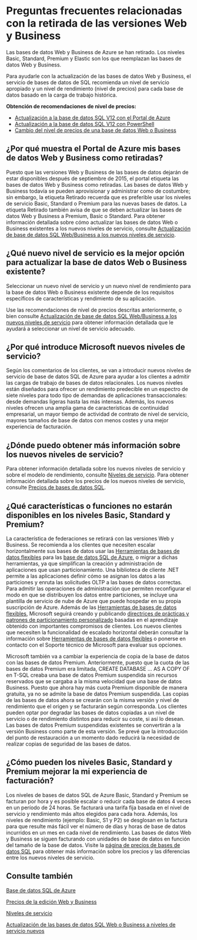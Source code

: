 <properties 
   pageTitle="Preguntas frecuentes relacionadas con la retirada de las versiones Web y Business | Microsoft Azure"
   description="Obtenga información sobre cuándo se retirarán las bases de datos SQL de Azure Web y Business y sobre las características y funciones de los nuevos niveles de servicio."
   services="sql-database"
   documentationCenter="na"
   authors="stevestein"
   manager="jeffreyg"
   editor="monicar" />
<tags 
   ms.service="sql-database"
   ms.devlang="na"
   ms.topic="article"
   ms.tgt_pltfrm="na"
   ms.workload="data-management"
   ms.date="09/30/2015"
   ms.author="sstein" />

# Preguntas frecuentes relacionadas con la retirada de las versiones Web y Business

Las bases de datos Web y Business de Azure se han retirado. Los niveles Basic, Standard, Premium y Elastic son los que reemplazan las bases de datos Web y Business.

Para ayudarle con la actualización de las bases de datos Web y Business, el servicio de bases de datos de SQL recomienda un nivel de servicio apropiado y un nivel de rendimiento (nivel de precios) para cada base de datos basado en la carga de trabajo histórica.

**Obtención de recomendaciones de nivel de precios:**

- [Actualización a la base de datos SQL V12 con el Portal de Azure](sql-database-upgrade-server-portal.md)
- [Actualización a la base de datos SQL V12 con PowerShell](sql-database-upgrade-server-powershell.md)
- [Cambio del nivel de precios de una base de datos Web o Business](sql-database-service-tier-advisor.md)
 


## ¿Por qué muestra el Portal de Azure mis bases de datos Web y Business como retiradas?

Puesto que las versiones Web y Business de las bases de datos dejarán de estar disponibles después de septiembre de 2015, el portal etiqueta las bases de datos Web y Business como retiradas. Las bases de datos Web y Business todavía se pueden aprovisionar y administrar como de costumbre; sin embargo, la etiqueta Retirado recuerda que es preferible usar los niveles de servicio Basic, Standard o Premium para las nuevas bases de datos. La etiqueta Retirado también avisa de que se deben actualizar las bases de datos Web y Business a Premium, Basic o Standard. Para obtener información detallada sobre cómo actualizar las bases de datos Web o Business existentes a los nuevos niveles de servicio, consulte [Actualización de base de datos SQL Web/Business a los nuevos niveles de servicio](sql-database-upgrade-new-service-tiers.md).

## ¿Qué nuevo nivel de servicio es la mejor opción para actualizar la base de datos Web o Business existente?

Seleccionar un nuevo nivel de servicio y un nuevo nivel de rendimiento para la base de datos Web o Business existente depende de los requisitos específicos de características y rendimiento de su aplicación.

Use las recomendaciones de nivel de precios descritas anteriormente, o bien consulte [Actualización de base de datos SQL Web/Business a los nuevos niveles de servicio](sql-database-upgrade-new-service-tiers.md) para obtener información detallada que le ayudará a seleccionar un nivel de servicio adecuado.

## ¿Por qué introduce Microsoft nuevos niveles de servicio?

Según los comentarios de los clientes, se van a introducir nuevos niveles de servicio de base de datos SQL de Azure para ayudar a los clientes a admitir las cargas de trabajo de bases de datos relacionales. Los nuevos niveles están diseñados para ofrecer un rendimiento predecible en un espectro de siete niveles para todo tipo de demandas de aplicaciones transaccionales: desde demandas ligeras hasta las más intensas. Además, los nuevos niveles ofrecen una amplia gama de características de continuidad empresarial, un mayor tiempo de actividad de contrato de nivel de servicio, mayores tamaños de base de datos con menos costes y una mejor experiencia de facturación.

## ¿Dónde puedo obtener más información sobre los nuevos niveles de servicio?

Para obtener información detallada sobre los nuevos niveles de servicio y sobre el modelo de rendimiento, consulte [Niveles de servicio](sql-database-service-tiers.md). Para obtener información detallada sobre los precios de los nuevos niveles de servicio, consulte [Precios de bases de datos SQL](http://azure.microsoft.com/pricing/details/sql-database/).

## ¿Qué características o funciones no estarán disponibles en los niveles Basic, Standard y Premium?

La característica de federaciones se retirará con las versiones Web y Business. Se recomienda a los clientes que necesiten escalar horizontalmente sus bases de datos usar las [Herramientas de bases de datos flexibles](sql-database-elastic-scale-get-started.md) para las [base de datos SQL de Azure](sql-database-elastic-scale-get-started.md), o migrar a dichas herramientas, ya que simplifican la creación y administración de aplicaciones que usan particionamiento. Una biblioteca de cliente .NET permite a las aplicaciones definir cómo se asignan los datos a las particiones y enruta las solicitudes OLTP a las bases de datos correctas. Para admitir las operaciones de administración que permiten reconfigurar el modo en que se distribuyen los datos entre particiones, se incluye una plantilla de servicio de nube de Azure que puede hospedar en su propia suscripción de Azure. Además de las [Herramientas de bases de datos flexibles](sql-database-elastic-scale-get-started.md), Microsoft seguirá creando y publicando [directrices de prácticas y patrones de particionamiento personalizado](https://msdn.microsoft.com/library/azure/dn764977.aspx) basadas en el aprendizaje obtenido con importantes compromisos de clientes. Los nuevos clientes que necesiten la funcionalidad de escalado horizontal deberán consultar la información sobre [Herramientas de bases de datos flexibles](sql-database-elastic-scale-get-started.md) o ponerse en contacto con el Soporte técnico de Microsoft para evaluar sus opciones.

Microsoft también va a cambiar la experiencia de copia de la base de datos con las bases de datos Premium. Anteriormente, puesto que la cuota de las bases de datos Premium era limitada, CREATE DATABASE … AS A COPY OF en T-SQL creaba una base de datos Premium suspendida sin recursos reservados que se cargaba a la misma velocidad que una base de datos Business. Puesto que ahora hay más cuota Premium disponible de manera gratuita, ya no se admite la base de datos Premium suspendida. Las copias de las bases de datos ahora se crearán con la misma versión y nivel de rendimiento que el origen y se facturarán según corresponda. Los clientes pueden optar por degradar las bases de datos copiadas a un nivel de servicio o de rendimiento distintos para reducir su coste, si así lo desean. Las bases de datos Premium suspendidas existentes se convertirán a la versión Business como parte de esta versión. Se prevé que la introducción del punto de restauración a un momento dado reducirá la necesidad de realizar copias de seguridad de las bases de datos.

## ¿Cómo pueden los niveles Basic, Standard y Premium mejorar la mi experiencia de facturación?

Los niveles de bases de datos SQL de Azure Basic, Standard y Premium se facturan por hora y es posible escalar o reducir cada base de datos 4 veces en un período de 24 horas. Se facturará una tarifa fija basada en el nivel de servicio y rendimiento más altos elegidos para cada hora. Además, los niveles de rendimiento (ejemplo: Basic, S1 y P2) se desglosan en la factura para que resulte más fácil ver el número de días y horas de base de datos incurridos en un mes en cada nivel de rendimiento. Las bases de datos Web y Business se siguen facturando con unidades de base de datos en función del tamaño de la base de datos. Visite la [página de precios de bases de datos SQL](http://azure.microsoft.com/pricing/details/sql-database/) para obtener más información sobre los precios y las diferencias entre los nuevos niveles de servicio.


## Consulte también

[Base de datos SQL de Azure](https://azure.microsoft.com/documentation/services/sql-database/)

[Precios de la edición Web y Business](https://azure.microsoft.com/pricing/details/sql-database/web-business/)

[Niveles de servicio](sql-database-service-tiers.md)

[Actualización de las bases de datos SQL Web o Business a niveles de servicio nuevos](sql-database-upgrade-new-service-tiers.md)

<!---HONumber=AcomDC_1203_2015-->